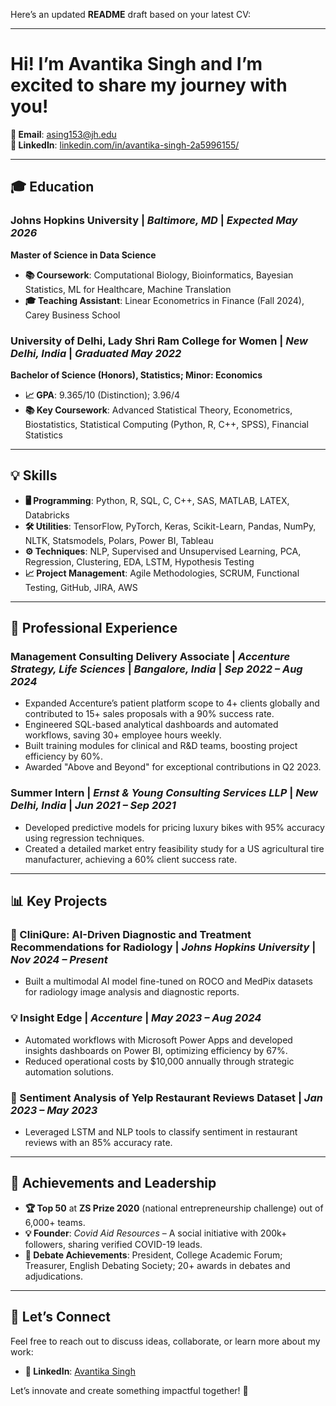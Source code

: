 Here’s an updated **README** draft based on your latest CV:

---

# **Hi! I’m Avantika Singh and I’m excited to share my journey with you!**  

**📧 Email**: [asing153@jh.edu](mailto:asing153@jh.edu)  
**🔗 LinkedIn**: [linkedin.com/in/avantika-singh-2a5996155/](https://www.linkedin.com/in/avantika-singh-2a5996155/)  

---

## 🎓 **Education**  

### **Johns Hopkins University** | *Baltimore, MD* | *Expected May 2026*  
**Master of Science in Data Science**  
- **📚 Coursework**: Computational Biology, Bioinformatics, Bayesian Statistics, ML for Healthcare, Machine Translation  
- **🎓 Teaching Assistant**: Linear Econometrics in Finance (Fall 2024), Carey Business School  

### **University of Delhi, Lady Shri Ram College for Women** | *New Delhi, India* | *Graduated May 2022*  
**Bachelor of Science (Honors), Statistics; Minor: Economics**  
- **📈 GPA**: 9.365/10 (Distinction); 3.96/4  
- **📚 Key Coursework**: Advanced Statistical Theory, Econometrics, Biostatistics, Statistical Computing (Python, R, C++, SPSS), Financial Statistics  

---

## 💡 **Skills**  

- **🖥️ Programming**: Python, R, SQL, C, C++, SAS, MATLAB, LATEX, Databricks  
- **🛠️ Utilities**: TensorFlow, PyTorch, Keras, Scikit-Learn, Pandas, NumPy, NLTK, Statsmodels, Polars, Power BI, Tableau  
- **⚙️ Techniques**: NLP, Supervised and Unsupervised Learning, PCA, Regression, Clustering, EDA, LSTM, Hypothesis Testing  
- **📈 Project Management**: Agile Methodologies, SCRUM, Functional Testing, GitHub, JIRA, AWS  

---

## 💼 **Professional Experience**  

### **Management Consulting Delivery Associate** | *Accenture Strategy, Life Sciences* | *Bangalore, India* | *Sep 2022 – Aug 2024*  
- Expanded Accenture’s patient platform scope to 4+ clients globally and contributed to 15+ sales proposals with a 90% success rate.  
- Engineered SQL-based analytical dashboards and automated workflows, saving 30+ employee hours weekly.  
- Built training modules for clinical and R&D teams, boosting project efficiency by 60%.  
- Awarded "Above and Beyond" for exceptional contributions in Q2 2023.  

### **Summer Intern** | *Ernst & Young Consulting Services LLP* | *New Delhi, India* | *Jun 2021 – Sep 2021*  
- Developed predictive models for pricing luxury bikes with 95% accuracy using regression techniques.  
- Created a detailed market entry feasibility study for a US agricultural tire manufacturer, achieving a 60% client success rate.  

---

## 📊 **Key Projects**  

### **🔬 CliniQure: AI-Driven Diagnostic and Treatment Recommendations for Radiology** | *Johns Hopkins University* | *Nov 2024 – Present*  
- Built a multimodal AI model fine-tuned on ROCO and MedPix datasets for radiology image analysis and diagnostic reports.  

### **💡 Insight Edge** | *Accenture* | *May 2023 – Aug 2024*  
- Automated workflows with Microsoft Power Apps and developed insights dashboards on Power BI, optimizing efficiency by 67%.  
- Reduced operational costs by $10,000 annually through strategic automation solutions.  

### **📝 Sentiment Analysis of Yelp Restaurant Reviews Dataset** | *Jan 2023 – May 2023*  
- Leveraged LSTM and NLP tools to classify sentiment in restaurant reviews with an 85% accuracy rate.  

---

## 🌟 **Achievements and Leadership**  

- **🏆 Top 50** at **ZS Prize 2020** (national entrepreneurship challenge) out of 6,000+ teams.  
- **💡 Founder**: *Covid Aid Resources* – A social initiative with 200k+ followers, sharing verified COVID-19 leads.  
- **💬 Debate Achievements**: President, College Academic Forum; Treasurer, English Debating Society; 20+ awards in debates and adjudications.  

---

## 🌱 **Let’s Connect**  

Feel free to reach out to discuss ideas, collaborate, or learn more about my work:  
- **💼 LinkedIn**: [Avantika Singh](https://www.linkedin.com/in/avantika-singh-2a5996155/)  

Let’s innovate and create something impactful together! 🚀
